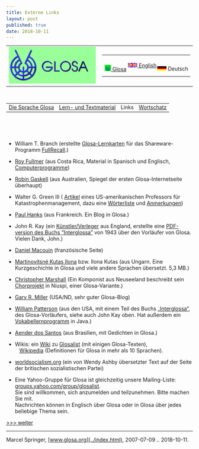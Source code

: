 ```yaml
---
title: Externe Links
layout: post
published: true
date: 2018-10-11
---
```


<table>
<colgroup>
<col style="width: 50%" />
<col style="width: 50%" />
</colgroup>
<tbody>
<tr class="odd">
<td><a href="../index.html"><img src="../pic/logo0707.png" width="235" height="100" alt="[Glosa-logo]" /></a></td>
<td style="text-align: right;"><table>
<tbody>
<tr class="odd">
<td>    <span style="white-space:nowrap"> <a href="../gl/index_nexu.html" class="leiste" title="Glosa info in Glosa"><img src="../pic/flagglosa.png" width="17" height="17" alt="Glosa info in Glosa" /> Glosa</a> </span></td>
<td>    <span style="white-space:nowrap"> <a href="../en/index_nexu.html" class="leiste" title="Glosa information in English"><img src="../pic/flagenglish.png" width="25" height="12" alt="Glosa information in English" /> English</a> </span>   </td>
<td>  <span style="white-space:nowrap"> <img src="../pic/flagdeutsch.png" width="25" height="12" alt="Glosa-Info in Deutsch" /> Deutsch     </span></td>
</tr>
</tbody>
</table></td>
</tr>
</tbody>
</table>

 

|                                 |                                              |       |                                    |
| :-----------------------------: | :------------------------------------------: | :---: | :--------------------------------: |
| [Die Sprache Glosa](index.html) | [Lern- und Textmaterial](index_materia.html) | Links | [Wortschatz](../gid/index_de.html) |

 

 

  


  - William T. Branch (erstellte
    [Glosa-Lernkarten](http://code.google.com/p/glosalib/downloads/list)
    für das Shareware-Programm [FullRecall](http://fullrecall.com/).)
  - [Roy Fullmer](http://www.costarricense.cr/pagina/ernobe/) (aus Costa
    Rica, Material in Spanisch und Englisch,
    [Computerprogramme](http://www.costarricense.cr/pagina/ernobe/proglosa.htm))
  - [Robin Gaskell](http://www.kafejo.com/rgaskell) (aus Australien,
    Spiegel der ersten Glosa-Internetseite überhaupt)
  - Walter G. Green III (
    [Artikel](https://web.archive.org/web/20110811161444/https://facultystaff.richmond.edu/~wgreen/notesiapgl.htm)
    eines US-amerikanischen Professors für Katastrophenmanagement, dazu
    eine
    [Wörterliste](https://web.archive.org/web/20110811161418/https://facultystaff.richmond.edu/~wgreen/glossary.htm)
    und
    [Anmerkungen](https://web.archive.org/web/20110811161427/https://facultystaff.richmond.edu/~wgreen/notes.htm))
  - [Paul Hanks](http://glosa-lo.blogspot.com/) (aus Frankreich. Ein
    Blog in Glosa.)
  - John R. Kay (ein [Künstler/Verleger](http://www.millrind.co.uk) aus
    England, erstellte eine [PDF-version des Buchs
    “Interglossa”](http://www.glosa.org/dt/interglossa.pdf) von 1943
    über den Vorläufer von Glosa. Vielen Dank, John.)
  - [Daniel Macouin](http://danielmacouin.chez-alice.fr/) (französische
    Seite)
  - [Martinovitsné Kutas
    Ilona](http://www.mek.iif.hu/porta/szint/human/szepirod/modern/martinov)
    bzw. Ilona Kutas (aus Ungarn. Eine Kurzgeschichte in Glosa und viele
    andere Sprachen übersetzt. 5,3 MB.)
  - [Christopher Marshall](http://www.vaiaata.com.) (Ein Komponist aus
    Neuseeland beschreibt sein
    [Chorprojekt](http://www.vaiaata.com/music/u-trau-choir/) in Niuspi,
    einer Glosa-Variante.)
  - [Gary R. Miller](http://glos-avanti.blogspot.com) (USA/ND, sehr
    guter Glosa-Blog)
  - [William
    Patterson](http://www.kafejo.com/lingvoj/auxlangs/glosa/index.htm)
    (aus den USA, mit einem Teil des Buchs
    [„Interglossa“](http://www.kafejo.com/interglossa/), des
    Glosa-Vorläufers, siehe auch John Kay oben. Hat außerdem ein
    [Vokabellernprogramm](http://www.kafejo.com/lingvoj/auxlangs/glosa/exercise)
    in Java.)
  - [Aender dos Santos](http://www.aliraperglosa.blogspot.com) (aus
    Brasilien, mit Gedichten in Glosa.)
  - Wikis: ein [Wiki](http://glosalist.pbwiki.com) zu
    [Glosalist](http://groups.yahoo.com/group/glosalist) (mit einigen
    Glosa-Texten),  
       [Wikipedia](http://de.wikipedia.org/wiki/Glosa) (Definitionen für
    Glosa in mehr als 10 Sprachen).
  - [worldsocialism.org](http://www.worldsocialism.org/noneng/glo1.htm)
    (ein von Wendy Ashby übersetzter Text auf der Seite der britischen
    sozialistischen Partei)  
      
      
  - Eine Yahoo-Gruppe für Glosa ist gleichzeitig unsere Mailing-Liste:
    [groups.yahoo.com/group/glosalist](http://groups.yahoo.com/group/glosalist).  
    Sie sind willkommen, sich anzumelden und teilzunehmen. Bitte machen
    Sie mit.  
    Nachrichten können in Englisch über Glosa oder in Glosa über jedes
    beliebige Thema sein.

  

[\>\>\> weiter](../gid/index_de.html)

-----

Marcel Springer, [www.glosa.org](../index.html), 2007-07-09
.. 2018-10-11.

